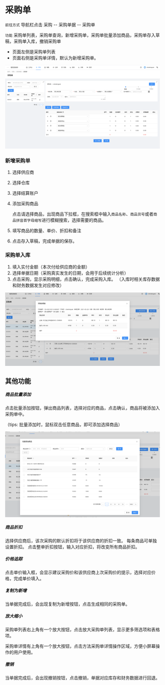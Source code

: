 # 采购单

`前往方式` 导航栏点击 采购 -- 采购单据 -- 采购单

`功能` 采购单列表，采购单查询，新增采购单，采购单批量添加商品，采购单存入草稿，采购单入库，撤销采购单

- 页面左侧是采购单列表
- 页面右侧是采购单详情，默认为新增采购单。

![avatar](../_media/screenshot/采购单.png)


### 新增采购单 
1. 选择供应商
2. 选择仓库
3. 选择结算账户
5. 添加采购商品

    点击请选择商品，出现商品下拉框，在搜索框中输入`商品名称`、`商品货号`或者`商品拼音首字母缩写`进行模糊搜索，选择需要的商品。

6. 填写商品的数量、单价、折扣和备注
7. 点击存入草稿，完成单据的保存。

### 采购单入库
1. 填入实付金额（本次付给供应商的金额）
2. 选择单据日期（采购真实发生的日期，会用于后续统计分析）
3. 点击采购，显示采购明细，点击确认，完成采购入库。 （入库时相关库存数据和财务数据发生对应修改）


![avatar](../_media/screenshot/采购明细.png)

## 其他功能

##### 商品批量添加
点击批量添加按钮，弹出商品列表，选择对应的商品，点击确认，商品将被添加入采购单中。

（tips: 批量添加时，鼠标双击任意商品，即可添加选择商品）

![avatar](../_media/screenshot/批量添加.png)

##### 商品折扣
选择供应商后，该次采购的默认折扣将于该供应商的折扣一致。
每条商品可单独设置折扣。
点击整单折扣按钮，输入对应折扣，将改变所有商品折扣。

##### 价格追踪
点击单价输入框，会显示建议采购价和该供应商上次采购价的提示，选择对应价格，完成单价填入。

##### 复制为新增
当单据完成后，会出现复制为新增按钮，点击生成相同的采购单。

##### 放大缩小

采购单列表右上角有一个放大按钮，点击放大采购单列表，显示更多筛选项和表格项。

采购单详情有上角有一个放大按钮，点击方法采购单详情操作区域，方便小屏幕操作的用户使用。

##### 撤销
当单据完成后，会出现撤销按钮，点击撤销，单据对应库存和财务数据进行回退。




